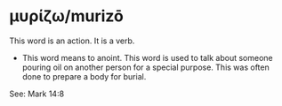 # μυρίζω/murizō
This word is an action. It is a verb.

* This word means to anoint. This word is used to talk about someone pouring oil on another person for a special purpose. This was often done to prepare a body for burial.

See: Mark 14:8
